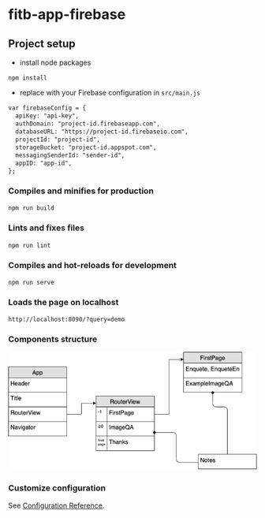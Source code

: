 # fitb-app-firebase

## Project setup
- install node packages
```
npm install
```

- replace with your Firebase configuration in `src/main.js`
```
var firebaseConfig = {
  apiKey: "api-key",
  authDomain: "project-id.firebaseapp.com",
  databaseURL: "https://project-id.firebaseio.com",
  projectId: "project-id",
  storageBucket: "project-id.appspot.com",
  messagingSenderId: "sender-id",
  appID: "app-id",
};
```

### Compiles and minifies for production
```
npm run build
```

### Lints and fixes files
```
npm run lint
```

### Compiles and hot-reloads for development
```
npm run serve
```

### Loads the page on localhost
```
http://localhost:8090/?query=demo
```

### Components structure
![components](/public/fitb-app.png)

### Customize configuration
See [Configuration Reference](https://cli.vuejs.org/config/).
